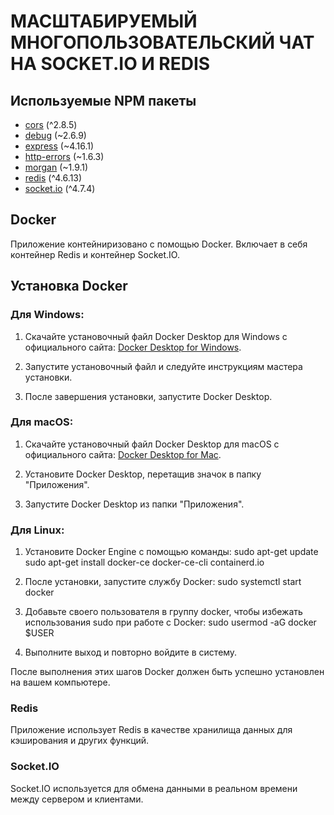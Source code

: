 # МАСШТАБИРУЕМЫЙ МНОГОПОЛЬЗОВАТЕЛЬСКИЙ ЧАТ НА SOCKET.IO И REDIS

## Используемые NPM пакеты 

- [cors](https://www.npmjs.com/package/cors) (^2.8.5)
- [debug](https://www.npmjs.com/package/debug) (~2.6.9)
- [express](https://www.npmjs.com/package/express) (~4.16.1)
- [http-errors](https://www.npmjs.com/package/http-errors) (~1.6.3)
- [morgan](https://www.npmjs.com/package/morgan) (~1.9.1)
- [redis](https://www.npmjs.com/package/redis) (^4.6.13)
- [socket.io](https://www.npmjs.com/package/socket.io) (^4.7.4)

## Docker

Приложение контейниризовано с помощью Docker. Включает в себя контейнер Redis и контейнер Socket.IO.

## Установка Docker

### Для Windows:

1. Скачайте установочный файл Docker Desktop для Windows с официального сайта: [Docker Desktop for Windows](https://hub.docker.com/editions/community/docker-ce-desktop-windows).

2. Запустите установочный файл и следуйте инструкциям мастера установки.

3. После завершения установки, запустите Docker Desktop.

### Для macOS:

1. Скачайте установочный файл Docker Desktop для macOS с официального сайта: [Docker Desktop for Mac](https://hub.docker.com/editions/community/docker-ce-desktop-mac).

2. Установите Docker Desktop, перетащив значок в папку "Приложения".

3. Запустите Docker Desktop из папки "Приложения".

### Для Linux:

1. Установите Docker Engine с помощью команды:
sudo apt-get update
sudo apt-get install docker-ce docker-ce-cli containerd.io

2. После установки, запустите службу Docker:
sudo systemctl start docker

3. Добавьте своего пользователя в группу docker, чтобы избежать использования sudo при работе с Docker:
sudo usermod -aG docker $USER

4. Выполните выход и повторно войдите в систему.

После выполнения этих шагов Docker должен быть успешно установлен на вашем компьютере.

### Redis

Приложение использует Redis в качестве хранилища данных для кэширования и других функций.

### Socket.IO

Socket.IO используется для обмена данными в реальном времени между сервером и клиентами.
